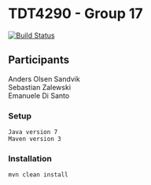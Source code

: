 TDT4290 - Group 17
=========
[![Build Status](https://travis-ci.org/Andersos/NIPEN.png?branch=master)](https://travis-ci.org/Andersos/NIPEN)

## Participants
Anders Olsen Sandvik  
Sebastian Zalewski  
Emanuele Di Santo   

### Setup
    Java version 7
    Maven version 3

### Installation
    mvn clean install

